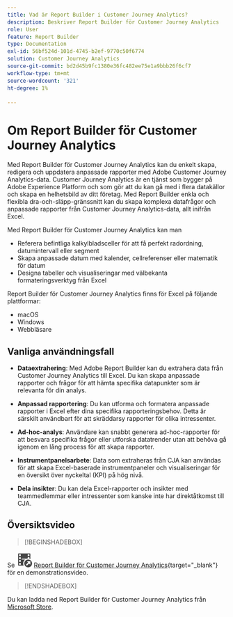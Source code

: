 ```yaml
---
title: Vad är Report Builder i Customer Journey Analytics?
description: Beskriver Report Builder för Customer Journey Analytics
role: User
feature: Report Builder
type: Documentation
exl-id: 56bf524d-101d-4745-b2ef-9770c50f6774
solution: Customer Journey Analytics
source-git-commit: bd2d45b9fc1380e36fc482ee75e1a9bbb26f6cf7
workflow-type: tm+mt
source-wordcount: '321'
ht-degree: 1%

---
```


# Om Report Builder för Customer Journey Analytics

Med Report Builder för Customer Journey Analytics kan du enkelt skapa, redigera och uppdatera anpassade rapporter med Adobe Customer Journey Analytics-data. Customer Journey Analytics är en tjänst som bygger på Adobe Experience Platform och som gör att du kan gå med i flera datakällor och skapa en helhetsbild av ditt företag. Med Report Builder enkla och flexibla dra-och-släpp-gränssnitt kan du skapa komplexa datafrågor och anpassade rapporter från Customer Journey Analytics-data, allt inifrån Excel.

Med Report Builder för Customer Journey Analytics kan man

- Referera befintliga kalkylbladsceller för att få perfekt radordning, datumintervall eller segment
- Skapa anpassade datum med kalender, cellreferenser eller matematik för datum
- Designa tabeller och visualiseringar med välbekanta formateringsverktyg från Excel

Report Builder för Customer Journey Analytics finns för Excel på följande plattformar:

- macOS
- Windows
- Webbläsare

## Vanliga användningsfall

- **Dataextrahering**: Med Adobe Report Builder kan du extrahera data från Customer Journey Analytics till Excel. Du kan skapa anpassade rapporter och frågor för att hämta specifika datapunkter som är relevanta för din analys.

- **Anpassad rapportering**: Du kan utforma och formatera anpassade rapporter i Excel efter dina specifika rapporteringsbehov. Detta är särskilt användbart för att skräddarsy rapporter för olika intressenter.

- **Ad-hoc-analys**: Användare kan snabbt generera ad-hoc-rapporter för att besvara specifika frågor eller utforska datatrender utan att behöva gå igenom en lång process för att skapa rapporter.

- **Instrumentpanelsarbete**: Data som extraheras från CJA kan användas för att skapa Excel-baserade instrumentpaneler och visualiseringar för en översikt över nyckeltal (KPI) på hög nivå.

- **Dela insikter**: Du kan dela Excel-rapporter och insikter med teammedlemmar eller intressenter som kanske inte har direktåtkomst till CJA.

## Översiktsvideo


>[!BEGINSHADEBOX]

Se ![VideoCheckedOut](/help/assets/icons/VideoCheckedOut.svg) [Report Builder för Customer Journey Analytics](https://video.tv.adobe.com/v/337569?quality=12&learn=on){target="_blank"} för en demonstrationsvideo.

>[!ENDSHADEBOX]

Du kan ladda ned Report Builder för Customer Journey Analytics från
[Microsoft Store](https://appsource.microsoft.com/en-us/product/Office365/WA200003101).
